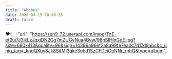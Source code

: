 ```yaml
---
title: "Abobus"
date: 2020-04-15 10:40:35
draft: false
---
```


❤👇🏻
            "url": "https://sun9-72.userapi.com/impg/TnE-et2ui7J3ikLzJqxjDN2Gg7mZUGyNua4Byw/98nSIHInGdE.jpg?size=680x413&quality=96&sign=14396a96ef2a8a99fe7ea0c7d17d8abc&c_uniq_tag=_kndQXby8Jk8SjfMl3qke3ghd1SzCFDciGuNNr_rnhQ&type=album",
